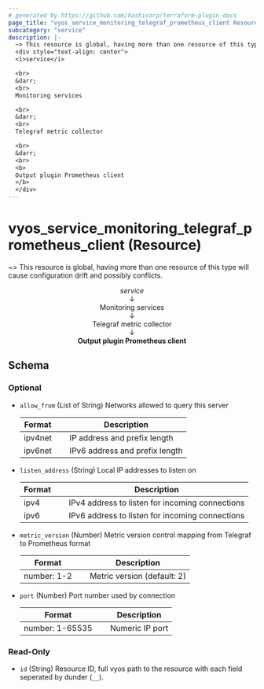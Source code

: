```yaml
---
# generated by https://github.com/hashicorp/terraform-plugin-docs
page_title: "vyos_service_monitoring_telegraf_prometheus_client Resource - vyos"
subcategory: "service"
description: |-
  ~> This resource is global, having more than one resource of this type will cause configuration drift and possibly conflicts.
  <div style="text-align: center">
  <i>service</i>

  <br>
  &darr;
  <br>
  Monitoring services

  <br>
  &darr;
  <br>
  Telegraf metric collector

  <br>
  &darr;
  <br>
  <b>
  Output plugin Prometheus client
  </b>
  </div>
---
```


# vyos_service_monitoring_telegraf_prometheus_client (Resource)

~> This resource is global, having more than one resource of this type will cause configuration drift and possibly conflicts.

<div style="text-align: center">
<i>service</i>

<br>
&darr;
<br>
Monitoring services

<br>
&darr;
<br>
Telegraf metric collector

<br>
&darr;
<br>
<b>
Output plugin Prometheus client
</b>
</div>



<!-- schema generated by tfplugindocs -->
## Schema

### Optional

- `allow_from` (List of String) Networks allowed to query this server

    |  Format &emsp; | Description  |
    |----------|---------------|
    |  ipv4net  &emsp; |  IP address and prefix length  |
    |  ipv6net  &emsp; |  IPv6 address and prefix length  |
- `listen_address` (String) Local IP addresses to listen on

    |  Format &emsp; | Description  |
    |----------|---------------|
    |  ipv4  &emsp; |  IPv4 address to listen for incoming connections  |
    |  ipv6  &emsp; |  IPv6 address to listen for incoming connections  |
- `metric_version` (Number) Metric version control mapping from Telegraf to Prometheus format

    |  Format &emsp; | Description  |
    |----------|---------------|
    |  number: 1-2  &emsp; |  Metric version (default: 2)  |
- `port` (Number) Port number used by connection

    |  Format &emsp; | Description  |
    |----------|---------------|
    |  number: 1-65535  &emsp; |  Numeric IP port  |

### Read-Only

- `id` (String) Resource ID, full vyos path to the resource with each field seperated by dunder (`__`).
